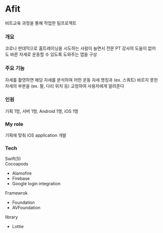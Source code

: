# Afit
비트교육 과정을 통해 작업한 팀프로젝트

### 개요
코로나 판데믹으로 홈트레이닝을 시도하는 사람이 늘면서 전문 PT 강사의 도움이 없어도 바른 자세로 운동할 수 있도록 도와주는 앱을 구상


### 주요 기능
자세를 촬영하면 해당 자세를 분석하여 어떤 운동 자세 명칭과 (ex. 스쿼트) 바르지 못한 자세의 부분을 (ex. 팔, 다리 위치 등) 교정하여 사용자에게 알려준다

### 인원
기획 1멍, 서버 1명, Android 1명, iOS 1명


### My role
기획에 맞춰 iOS application 개발

### Tech
Swift(5)\
Cocoapods
- Alamofire
- Firebase
- Google login integration

Framewrok
- Foundation
- AVFoundation

library
- Lottie



